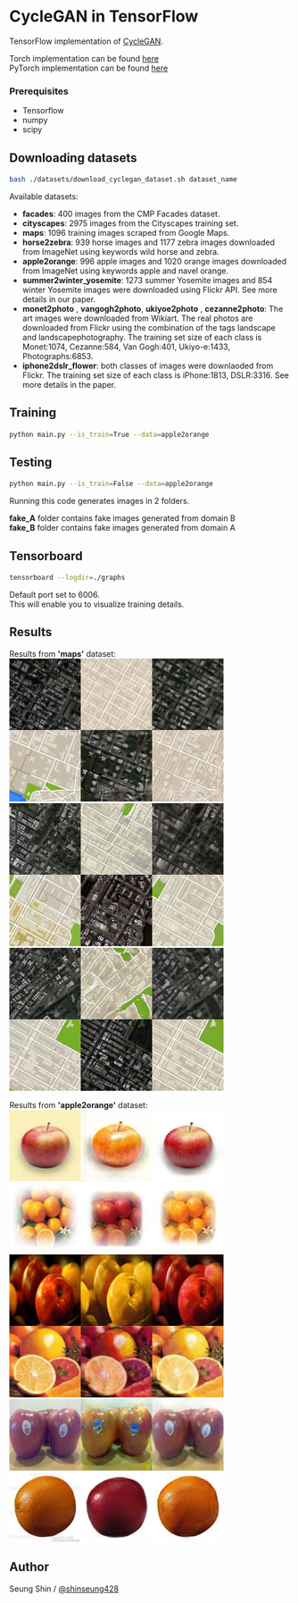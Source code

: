 # CycleGAN in TensorFlow

TensorFlow implementation of [CycleGAN](https://arxiv.org/pdf/1703.10593.pdf).

Torch implementation can be found [here](https://github.com/junyanz/CycleGAN)  
PyTorch implementation can be found [here](https://github.com/junyanz/pytorch-CycleGAN-and-pix2pix)

### Prerequisites  
* Tensorflow  
* numpy  
* scipy  

## Downloading datasets  
```bash
bash ./datasets/download_cyclegan_dataset.sh dataset_name  
```
Available datasets:  
* __facades__: 400 images from the CMP Facades dataset.
* __cityscapes__: 2975 images from the Cityscapes training set.  
* __maps__: 1096 training images scraped from Google Maps.  
* __horse2zebra__: 939 horse images and 1177 zebra images downloaded from ImageNet using keywords wild horse and zebra.  
* __apple2orange__: 996 apple images and 1020 orange images downloaded from ImageNet using keywords apple and navel orange.  
* __summer2winter_yosemite__: 1273 summer Yosemite images and 854 winter Yosemite images were downloaded using Flickr API. See more details in our paper.  
* __monet2photo__ , __vangogh2photo__, __ukiyoe2photo__ , __cezanne2photo__: The art images were downloaded from Wikiart. The real photos are downloaded from Flickr using the combination of the tags landscape and landscapephotography. The training set size of each class is Monet:1074, Cezanne:584, Van Gogh:401, Ukiyo-e:1433, Photographs:6853.  
* __iphone2dslr_flower__: both classes of images were downlaoded from Flickr. The training set size of each class is iPhone:1813, DSLR:3316. See more details in the paper.  

## Training
```bash
python main.py --is_train=True --data=apple2orange
```
 

## Testing
```bash
python main.py --is_train=False --data=apple2orange
```

Running this code generates images in 2 folders.  
  
__fake_A__ folder contains fake images generated from domain B  
__fake_B__ folder contains fake images generated from domain A  

## Tensorboard  
```bash
tensorboard --logdir=./graphs
```

Default port set to 6006.  
This will enable you to visualize training details.  

## Results  

Results from __'maps'__ dataset:  
![maps_1](./checkpoints/images(maps)/model_015000.jpg)  
![maps_2](./checkpoints/images(maps)/model_024000.jpg)  
![maps_3](./checkpoints/images(maps)/model_037000.jpg)  

Results from __'apple2orange'__ dataset:  
![a2o_1](./checkpoints/images(apple2orange)/model_030000.jpg)  
![a2o_2](./checkpoints/images(apple2orange)/model_031000.jpg)  
![a2o_3](./checkpoints/images(apple2orange)/model_084000.jpg)  

## Author

Seung Shin / [@shinseung428](http://shinseung428.github.io)